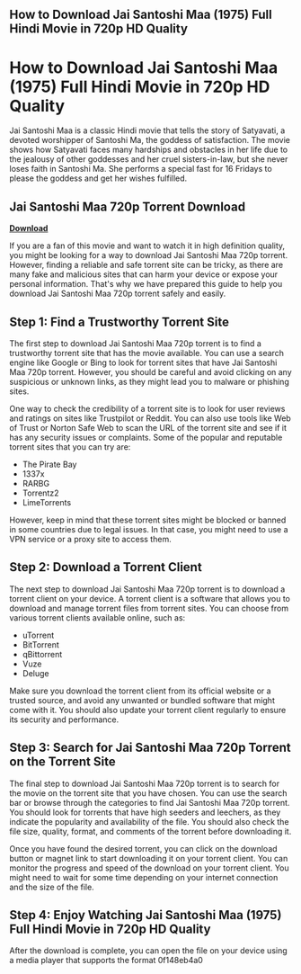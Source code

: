 ## How to Download Jai Santoshi Maa (1975) Full Hindi Movie in 720p HD Quality

  
# How to Download Jai Santoshi Maa (1975) Full Hindi Movie in 720p HD Quality
  
Jai Santoshi Maa is a classic Hindi movie that tells the story of Satyavati, a devoted worshipper of Santoshi Ma, the goddess of satisfaction. The movie shows how Satyavati faces many hardships and obstacles in her life due to the jealousy of other goddesses and her cruel sisters-in-law, but she never loses faith in Santoshi Ma. She performs a special fast for 16 Fridays to please the goddess and get her wishes fulfilled.
 
## Jai Santoshi Maa 720p Torrent Download


[**Download**](https://www.google.com/url?q=https%3A%2F%2Ffancli.com%2F2tK3Qf&sa=D&sntz=1&usg=AOvVaw22uH1GBUeTjgvFx5Wly62K)

  
If you are a fan of this movie and want to watch it in high definition quality, you might be looking for a way to download Jai Santoshi Maa 720p torrent. However, finding a reliable and safe torrent site can be tricky, as there are many fake and malicious sites that can harm your device or expose your personal information. That's why we have prepared this guide to help you download Jai Santoshi Maa 720p torrent safely and easily.
  
## Step 1: Find a Trustworthy Torrent Site
  
The first step to download Jai Santoshi Maa 720p torrent is to find a trustworthy torrent site that has the movie available. You can use a search engine like Google or Bing to look for torrent sites that have Jai Santoshi Maa 720p torrent. However, you should be careful and avoid clicking on any suspicious or unknown links, as they might lead you to malware or phishing sites.
  
One way to check the credibility of a torrent site is to look for user reviews and ratings on sites like Trustpilot or Reddit. You can also use tools like Web of Trust or Norton Safe Web to scan the URL of the torrent site and see if it has any security issues or complaints. Some of the popular and reputable torrent sites that you can try are:
  
- The Pirate Bay
- 1337x
- RARBG
- Torrentz2
- LimeTorrents

However, keep in mind that these torrent sites might be blocked or banned in some countries due to legal issues. In that case, you might need to use a VPN service or a proxy site to access them.
  
## Step 2: Download a Torrent Client
  
The next step to download Jai Santoshi Maa 720p torrent is to download a torrent client on your device. A torrent client is a software that allows you to download and manage torrent files from torrent sites. You can choose from various torrent clients available online, such as:

- uTorrent
- BitTorrent
- qBittorrent
- Vuze
- Deluge

Make sure you download the torrent client from its official website or a trusted source, and avoid any unwanted or bundled software that might come with it. You should also update your torrent client regularly to ensure its security and performance.
  
## Step 3: Search for Jai Santoshi Maa 720p Torrent on the Torrent Site
  
The final step to download Jai Santoshi Maa 720p torrent is to search for the movie on the torrent site that you have chosen. You can use the search bar or browse through the categories to find Jai Santoshi Maa 720p torrent. You should look for torrents that have high seeders and leechers, as they indicate the popularity and availability of the file. You should also check the file size, quality, format, and comments of the torrent before downloading it.
  
Once you have found the desired torrent, you can click on the download button or magnet link to start downloading it on your torrent client. You can monitor the progress and speed of the download on your torrent client. You might need to wait for some time depending on your internet connection and the size of the file.
  
## Step 4: Enjoy Watching Jai Santoshi Maa (1975) Full Hindi Movie in 720p HD Quality
  
After the download is complete, you can open the file on your device using a media player that supports the format
 0f148eb4a0

